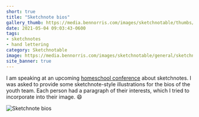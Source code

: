 ```yaml
---
short: true
title: "Sketchnote bios"
gallery_thumb: https://media.bennorris.com/images/sketchnotable/thumbs/sketchnote-bios-2021.jpg
date: 2021-05-04 09:03:43-0600
tags:
- sketchnotes
- hand lettering
category: Sketchnotable
image: https://media.bennorris.com/images/sketchnotable/general/sketchnote-bios-2021.jpg
site_banner: true
---
```


I am speaking at an upcoming [homeschool conference](https://ldshe.org) about sketchnotes. I was asked to provide some sketchnote-style illustrations for the bios of the youth team. Each person had a paragraph of their interests, which I tried to incorporate into their image. 😄

![Sketchnote bios](https://media.bennorris.com/images/sketchnotable/general/sketchnote-bios-2021.jpg)
